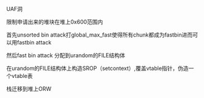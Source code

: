 UAF洞  

限制申请出来的堆块在堆上0x600范围内  

首先unsorted bin attack打global_max_fast使得所有chunk都成为fastbin进而可以用fastbin attack  

然后fast bin attack 分配到urandom的FILE结构体  

在urandom的FILE结构体上构造SROP（setcontext）,覆盖vtable指针，伪造一个vtable表  

栈迁移到堆上ORW